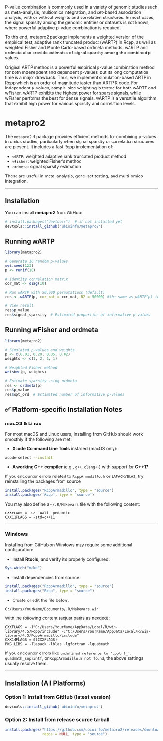P-value combination is commonly used in a variety of genomic studies such as meta-analysis, multiomics integration, and set-based association analysis, with or without weights and correlation structures. 
In most cases, the signal sparsity among the genomic entities or datasets is not known, where powerful adaptive p-value combination is required.

To this end, metapro2 package implements a weighted version of the empirical test, adaptive rank truncated product (wARTP) in Rcpp, as well as weighted Fisher and Monte Carlo-based ordmeta methods. 
wARTP and ordmeta also provide estimates of signal sparsity among the combined p-values.

Original ARTP method is a powerful empirical p-value combination method for both indenepdent and dependent p-values, but its long computation time is a major drawback. 
Thus, we implement simulation-based ARTP in Rcpp which is an order of magnitude faster than ARTP R code. For independent p-values, sample-size weighting is tested for both wARTP and wFisher. 
wARTP exhibits the highest power for sparse signals, while wFisher performs the best for dense signals. wARTP is a versatile algorithm that exhibit high power for various sparsity and correlation levels.


# metapro2

The `metapro2` R package provides efficient methods for combining p-values in omics studies, particularly when signal sparsity or correlation structures are present. It includes a fast Rcpp implementation of:

- `wARTP`: weighted adaptive rank truncated product method  
- `wFisher`: weighted Fisher’s method  
- `ordmeta`: signal sparsity estimation  

These are useful in meta-analysis, gene-set testing, and multi-omics integration.

---

## Installation
You can install **metapro2** from GitHub:

```r
# install.packages("devtools")  # if not installed yet
devtools::install_github("ubioinfo/metapro2")

```

## Running wARTP
```r
library(metapro2)

# Generate 10 random p-values
set.seed(123)
p <- runif(10)

# Identity correlation matrix
cor_mat <- diag(10)

# Run wARTP with 50,000 permutations (default)
res <- wARTP(p, cor_mat = cor_mat, B2 = 50000) #the same as wARTP(p) in this case.

# View result
res$p_value
res$signal_sparsity  # Estimated proportion of informative p-values

```
 

## Running wFisher and ordmeta
```r
library(metapro2)

# Simulated p-values and weights
p <- c(0.01, 0.20, 0.05, 0.02)
weights <- c(1, 2, 1, 1)

# Weighted Fisher method
wFisher(p, weights)

# Estimate sparsity using ordmeta
res <- ordmeta(p)
res$p_value
res$opt_ord  # Estimated number of informative p-values
```

## ✅ Platform-specific Installation Notes

### macOS & Linux

For most macOS and Linux users, installing from GitHub should work smoothly if the following are met:

- **Xcode Command Line Tools** installed (macOS only):

```sh
xcode-select --install
```

- **A working C++ compiler** (e.g., `g++`, `clang++`) with support for **C++17**


If you encounter errors related to `RcppArmadillo.h` or `LAPACK/BLAS`, try reinstalling the packages from source:

```r
install.packages("RcppArmadillo", type = "source")
install.packages("Rcpp", type = "source")
```

You may also define a `~/.R/Makevars` file with the following content:

```make
CXXFLAGS = -O2 -Wall -pedantic
CXX11FLAGS = -std=c++11
```

---

### Windows

Installing from GitHub on Windows may require some additional configuration:

- Install **Rtools**, and verify it’s properly configured:

```r
Sys.which("make")
```

- Install dependencies from source:

```r
install.packages("RcppArmadillo", type = "source")
install.packages("Rcpp", type = "source")
```

- Create or edit the file below:

```
C:/Users/YourName/Documents/.R/Makevars.win
```

With the following content (adjust paths as needed):

```make
CXXFLAGS = -I"C:/Users/YourName/AppData/Local/R/win-library/4.5/Rcpp/include" -I"C:/Users/YourName/AppData/Local/R/win-library/4.5/RcppArmadillo/include"
CXX14FLAGS = $(CXXFLAGS)
PKG_LIBS = -llapack -lblas -lgfortran -lquadmath
```

If you encounter errors like `undefined reference to 'dpotrf_'`, `quadmath_snprintf`, or `RcppArmadillo.h not found`, the above settings usually resolve them.

---

## Installation (All Platforms)

### Option 1: Install from GitHub (latest version)

```r
devtools::install_github("ubioinfo/metapro2")
```

### Option 2: Install from release source tarball

```r
install.packages("https://github.com/ubioinfo/metapro2/releases/download/v0.1.0/metapro2_0.1.0.tar.gz",
                 repos = NULL, type = "source")
```
